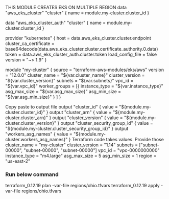 THIS MODULE CREATES EKS ON MULTIPLE REGION
data "aws_eks_cluster" "cluster" {
  name = module.my-cluster.cluster_id
}

data "aws_eks_cluster_auth" "cluster" {
  name = module.my-cluster.cluster_id
}

provider "kubernetes" {
  host = data.aws_eks_cluster.cluster.endpoint
  cluster_ca_certificate = base64decode(data.aws_eks_cluster.cluster.certificate_authority.0.data)
  token = data.aws_eks_cluster_auth.cluster.token
  load_config_file = false
  version = "~> 1.9"
}

module "my-cluster" {
  source = "terraform-aws-modules/eks/aws"
  version = "12.0.0"
  cluster_name = "${var.cluster_name}"
  cluster_version = "${var.cluster_version}"
  subnets = "${var.subnets}"
  vpc_id = "${var.vpc_id}"
  worker_groups = [{
    instance_type = "${var.instance_type}"
    asg_max_size = "${var.asg_max_size}"
	asg_min_size = "${var.asg_min_size}"
    }
  ]
}

Copy paste to output file
output "cluster_id" {
	value = "${module.my-cluster.cluster_id}"
}
output "cluster_arn" {
	value = "${module.my-cluster.cluster_arn}"
}
output "cluster_version" {
	value = "${module.my-cluster.cluster_version}"
}
output "cluster_security_group_id" {
	value = "${module.my-cluster.cluster_security_group_id}"
}
output "workers_asg_names" {
	value = "${module.my-cluster.workers_asg_names}"
}
Terraform code takes values. Provide those
cluster_name                                    = "my-cluster"
cluster_version                                 = "1.14"
subnets                                         = ["subnet-00000", "subnet-00000", "subnet-00000"]
vpc_id                                          = "vpc-0000000000"
instance_type                                   = "m4.large"
asg_max_size                                    = 5
asg_min_size                                    = 1
region                                          = "us-east-2"
### Run below command
terraform_0.12.19   plan -var-file regions/ohio.tfvars
terraform_0.12.19   apply -var-file regions/ohio.tfvars 